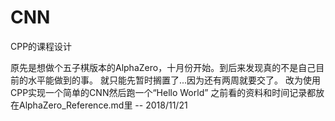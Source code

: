 # CNN
CPP的课程设计

原先是想做个五子棋版本的AlphaZero，十月份开始。到后来发现真的不是自己目前的水平能做到的事。
就只能先暂时搁置了...因为还有两周就要交了。
改为使用CPP实现一个简单的CNN然后跑一个“Hello World”
之前看的资料和时间记录都放在AlphaZero_Reference.md里
-- 2018/11/21

